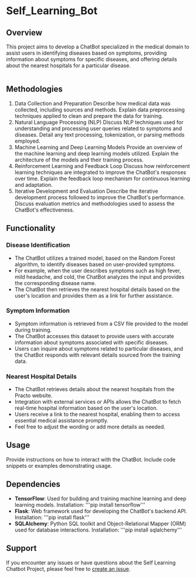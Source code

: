 # Self_Learning_Bot
## Overview
This project aims to develop a ChatBot specialized in the medical domain to assist users in identifying diseases based on symptoms, providing information about symptoms for specific diseases, and offering details about the nearest hospitals for a particular disease.

<img title="Home Page" alt="" src="E:\hyperlink\home.jpg">

## Methodologies
1. Data Collection and Preparation
Describe how medical data was collected, including sources and methods.
Explain data preprocessing techniques applied to clean and prepare the data for training.
2. Natural Language Processing (NLP)
Discuss NLP techniques used for understanding and processing user queries related to symptoms and diseases.
Detail any text processing, tokenization, or parsing methods employed.
3. Machine Learning and Deep Learning Models
Provide an overview of the machine learning and deep learning models utilized.
Explain the architecture of the models and their training process.
4. Reinforcement Learning and Feedback Loop
Discuss how reinforcement learning techniques are integrated to improve the ChatBot's responses over time.
Explain the feedback loop mechanism for continuous learning and adaptation.
5. Iterative Development and Evaluation
Describe the iterative development process followed to improve the ChatBot's performance.
Discuss evaluation metrics and methodologies used to assess the ChatBot's effectiveness.
## Functionality
### Disease Identification
- The ChatBot utilizes a trained model, based on the Random Forest algorithm, to identify diseases based on user-provided symptoms.
- For example, when the user describes symptoms such as high fever, mild headache, and cold, the ChatBot analyzes the input and provides the corresponding disease name.
- The ChatBot then retrieves the nearest hospital details based on the user's location and provides them as a link for further assistance.
### Symptom Information
- Symptom information is retrieved from a CSV file provided to the model during training.
- The ChatBot accesses this dataset to provide users with accurate information about symptoms associated with specific diseases.
- Users can inquire about symptoms related to particular diseases, and the ChatBot responds with relevant details sourced from the training data.
### Nearest Hospital Details
- The ChatBot retrieves details about the nearest hospitals from the Practo website.
- Integration with external services or APIs allows the ChatBot to fetch real-time hospital information based on the user's location.
- Users receive a link to the nearest hospital, enabling them to access essential medical assistance promptly.
- Feel free to adjust the wording or add more details as needed.
## Usage
Provide instructions on how to interact with the ChatBot.
Include code snippets or examples demonstrating usage.
## Dependencies
* __TensorFlow__: Used for building and training machine learning and deep learning models.
Installation: '''pip install tensorflow'''
* __Flask__: Web framework used for developing the ChatBot's backend API.
Installation: '''pip install flask'''
* __SQLAlchemy__: Python SQL toolkit and Object-Relational Mapper (ORM) used for database interactions.
Installation: '''pip install sqlalchemy''' 
## Support
If you encounter any issues or have questions about the Self Learning Chatbot Project, please feel free to [create an issue](https://github.com/Krishnann-s/Self_Learning_Bot/issues).
